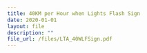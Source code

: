 ```yaml
---
title: 40KM per Hour when Lights Flash Sign
date: 2020-01-01
layout: file
description: ""
file_url: /files/LTA_40WLFSign.pdf
---
```

